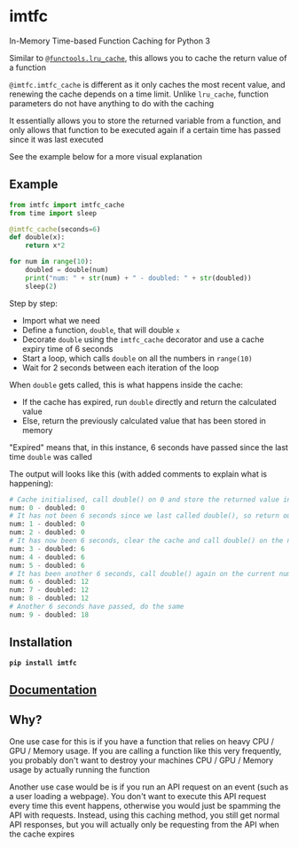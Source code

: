 # imtfc

In-Memory Time-based Function Caching for Python 3

Similar to [`@functools.lru_cache`](https://docs.python.org/3/library/functools.html#functools.lru_cache), this allows you to cache the return value of a function

`@imtfc.imtfc_cache` is different as it only caches the most recent value, and renewing the cache depends on a time limit. Unlike `lru_cache`, function parameters do not have anything to do with the caching

It essentially allows you to store the returned variable from a function, and only allows that function to be executed again if a certain time has passed since it was last executed

See the example below for a more visual explanation

## Example

```python
from imtfc import imtfc_cache
from time import sleep

@imtfc_cache(seconds=6)
def double(x):
    return x*2

for num in range(10):
    doubled = double(num)
    print("num: " + str(num) + " - doubled: " + str(doubled))
    sleep(2)
```

Step by step:

- Import what we need
- Define a function, `double`, that will double `x`
- Decorate `double` using the `imtfc_cache` decorator and use a cache expiry time of 6 seconds
- Start a loop, which calls `double` on all the numbers in `range(10)`
- Wait for 2 seconds between each iteration of the loop

When `double` gets called, this is what happens inside the cache:

- If the cache has expired, run `double` directly and return the calculated value
- Else, return the previously calculated value that has been stored in memory

"Expired" means that, in this instance, 6 seconds have passed since the last time `double` was called

The output will looks like this (with added comments to explain what is happening):

```python
# Cache initialised, call double() on 0 and store the returned value in memory
num: 0 - doubled: 0
# It has not been 6 seconds since we last called double(), so return our last calculated value from memory
num: 1 - doubled: 0
num: 2 - doubled: 0
# It has now been 6 seconds, clear the cache and call double() on the new number, save this in memory
num: 3 - doubled: 6
num: 4 - doubled: 6
num: 5 - doubled: 6
# It has been another 6 seconds, call double() again on the current number and store the new value
num: 6 - doubled: 12
num: 7 - doubled: 12
num: 8 - doubled: 12
# Another 6 seconds have passed, do the same
num: 9 - doubled: 18
```

## Installation

**`pip install imtfc`**

## [Documentation](https://github.com/thatguywiththatname/imtfc/blob/master/docs/README.md)

## Why?

One use case for this is if you have a function that relies on heavy CPU / GPU / Memory usage. If you are calling a function like this very frequently, you probably don't want to destroy your machines CPU / GPU / Memory usage by actually running the function

Another use case would be is if you run an API request on an event (such as a user loading a webpage). You don't want to execute this API request every time this event happens, otherwise you would just be spamming the API with requests. Instead, using this caching method, you still get normal API responses, but you will actually only be requesting from the API when the cache expires

